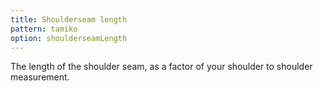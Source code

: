 ```yaml
---
title: Shoulderseam length
pattern: tamiko
option: shoulderseamLength
---
```


The length of the shoulder seam, as a factor of your shoulder to shoulder measurement.
